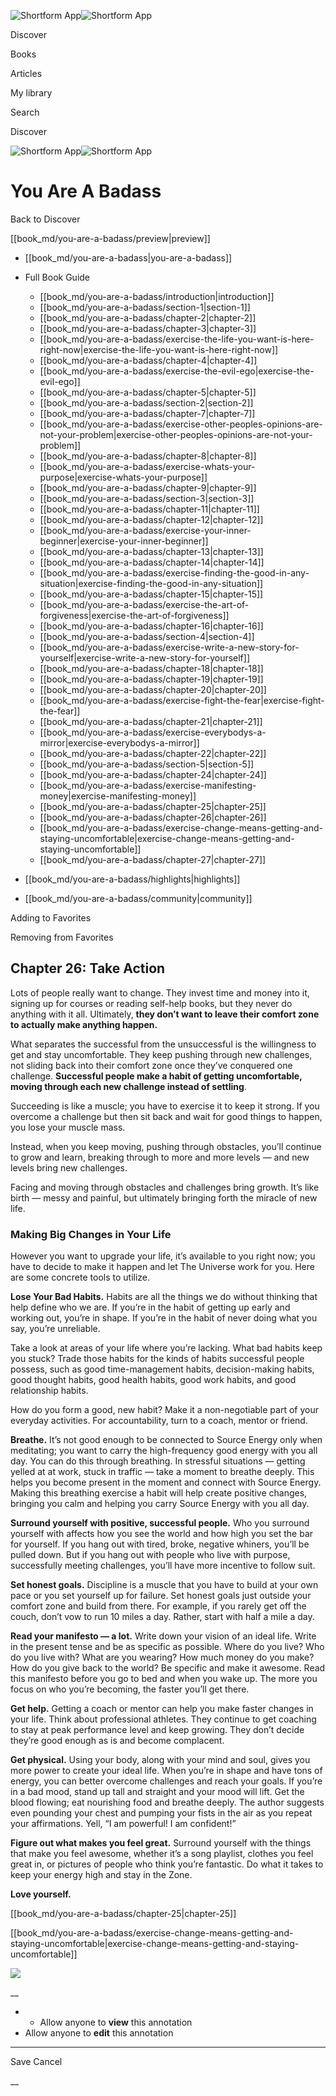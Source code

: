 ![Shortform App](/img/logo.36a2399e.svg)![Shortform App](/img/logo-dark.70c1b072.svg)

Discover

Books

Articles

My library

Search

Discover

![Shortform App](/img/logo.36a2399e.svg)![Shortform App](/img/logo-dark.70c1b072.svg)

# You Are A Badass

Back to Discover

[[book_md/you-are-a-badass/preview|preview]]

  * [[book_md/you-are-a-badass|you-are-a-badass]]
  * Full Book Guide

    * [[book_md/you-are-a-badass/introduction|introduction]]
    * [[book_md/you-are-a-badass/section-1|section-1]]
    * [[book_md/you-are-a-badass/chapter-2|chapter-2]]
    * [[book_md/you-are-a-badass/chapter-3|chapter-3]]
    * [[book_md/you-are-a-badass/exercise-the-life-you-want-is-here-right-now|exercise-the-life-you-want-is-here-right-now]]
    * [[book_md/you-are-a-badass/chapter-4|chapter-4]]
    * [[book_md/you-are-a-badass/exercise-the-evil-ego|exercise-the-evil-ego]]
    * [[book_md/you-are-a-badass/chapter-5|chapter-5]]
    * [[book_md/you-are-a-badass/section-2|section-2]]
    * [[book_md/you-are-a-badass/chapter-7|chapter-7]]
    * [[book_md/you-are-a-badass/exercise-other-peoples-opinions-are-not-your-problem|exercise-other-peoples-opinions-are-not-your-problem]]
    * [[book_md/you-are-a-badass/chapter-8|chapter-8]]
    * [[book_md/you-are-a-badass/exercise-whats-your-purpose|exercise-whats-your-purpose]]
    * [[book_md/you-are-a-badass/chapter-9|chapter-9]]
    * [[book_md/you-are-a-badass/section-3|section-3]]
    * [[book_md/you-are-a-badass/chapter-11|chapter-11]]
    * [[book_md/you-are-a-badass/chapter-12|chapter-12]]
    * [[book_md/you-are-a-badass/exercise-your-inner-beginner|exercise-your-inner-beginner]]
    * [[book_md/you-are-a-badass/chapter-13|chapter-13]]
    * [[book_md/you-are-a-badass/chapter-14|chapter-14]]
    * [[book_md/you-are-a-badass/exercise-finding-the-good-in-any-situation|exercise-finding-the-good-in-any-situation]]
    * [[book_md/you-are-a-badass/chapter-15|chapter-15]]
    * [[book_md/you-are-a-badass/exercise-the-art-of-forgiveness|exercise-the-art-of-forgiveness]]
    * [[book_md/you-are-a-badass/chapter-16|chapter-16]]
    * [[book_md/you-are-a-badass/section-4|section-4]]
    * [[book_md/you-are-a-badass/exercise-write-a-new-story-for-yourself|exercise-write-a-new-story-for-yourself]]
    * [[book_md/you-are-a-badass/chapter-18|chapter-18]]
    * [[book_md/you-are-a-badass/chapter-19|chapter-19]]
    * [[book_md/you-are-a-badass/chapter-20|chapter-20]]
    * [[book_md/you-are-a-badass/exercise-fight-the-fear|exercise-fight-the-fear]]
    * [[book_md/you-are-a-badass/chapter-21|chapter-21]]
    * [[book_md/you-are-a-badass/exercise-everybodys-a-mirror|exercise-everybodys-a-mirror]]
    * [[book_md/you-are-a-badass/chapter-22|chapter-22]]
    * [[book_md/you-are-a-badass/section-5|section-5]]
    * [[book_md/you-are-a-badass/chapter-24|chapter-24]]
    * [[book_md/you-are-a-badass/exercise-manifesting-money|exercise-manifesting-money]]
    * [[book_md/you-are-a-badass/chapter-25|chapter-25]]
    * [[book_md/you-are-a-badass/chapter-26|chapter-26]]
    * [[book_md/you-are-a-badass/exercise-change-means-getting-and-staying-uncomfortable|exercise-change-means-getting-and-staying-uncomfortable]]
    * [[book_md/you-are-a-badass/chapter-27|chapter-27]]
  * [[book_md/you-are-a-badass/highlights|highlights]]
  * [[book_md/you-are-a-badass/community|community]]



Adding to Favorites 

Removing from Favorites 

## Chapter 26: Take Action

Lots of people really want to change. They invest time and money into it, signing up for courses or reading self-help books, but they never do anything with it all. Ultimately, **they don’t want to leave their comfort zone to actually make anything happen.**

What separates the successful from the unsuccessful is the willingness to get and stay uncomfortable. They keep pushing through new challenges, not sliding back into their comfort zone once they’ve conquered one challenge. **Successful people make a habit of getting uncomfortable, moving through each new challenge instead of settling**.

Succeeding is like a muscle; you have to exercise it to keep it strong. If you overcome a challenge but then sit back and wait for good things to happen, you lose your muscle mass.

Instead, when you keep moving, pushing through obstacles, you’ll continue to grow and learn, breaking through to more and more levels — and new levels bring new challenges.

Facing and moving through obstacles and challenges bring growth. It’s like birth — messy and painful, but ultimately bringing forth the miracle of new life.

### Making Big Changes in Your Life

However you want to upgrade your life, it’s available to you right now; you have to decide to make it happen and let The Universe work for you. Here are some concrete tools to utilize.

**Lose Your Bad Habits.** Habits are all the things we do without thinking that help define who we are. If you’re in the habit of getting up early and working out, you’re in shape. If you’re in the habit of never doing what you say, you’re unreliable.

Take a look at areas of your life where you’re lacking. What bad habits keep you stuck? Trade those habits for the kinds of habits successful people possess, such as good time-management habits, decision-making habits, good thought habits, good health habits, good work habits, and good relationship habits.

How do you form a good, new habit? Make it a non-negotiable part of your everyday activities. For accountability, turn to a coach, mentor or friend.

**Breathe.** It’s not good enough to be connected to Source Energy only when meditating; you want to carry the high-frequency good energy with you all day. You can do this through breathing. In stressful situations — getting yelled at at work, stuck in traffic — take a moment to breathe deeply. This helps you become present in the moment and connect with Source Energy. Making this breathing exercise a habit will help create positive changes, bringing you calm and helping you carry Source Energy with you all day.

**Surround yourself with positive, successful people.** Who you surround yourself with affects how you see the world and how high you set the bar for yourself. If you hang out with tired, broke, negative whiners, you’ll be pulled down. But if you hang out with people who live with purpose, successfully meeting challenges, you’ll have more incentive to follow suit.

**Set honest goals.** Discipline is a muscle that you have to build at your own pace or you set yourself up for failure. Set honest goals just outside your comfort zone and build from there. For example, if you rarely get off the couch, don’t vow to run 10 miles a day. Rather, start with half a mile a day.

**Read your manifesto — a lot.** Write down your vision of an ideal life. Write in the present tense and be as specific as possible. Where do you live? Who do you live with? What are you wearing? How much money do you make? How do you give back to the world? Be specific and make it awesome. Read this manifesto before you go to bed and when you wake up. The more you focus on who you’re becoming, the faster you’ll get there.

**Get help.** Getting a coach or mentor can help you make faster changes in your life. Think about professional athletes. They continue to get coaching to stay at peak performance level and keep growing. They don’t decide they’re good enough as is and become complacent.

**Get physical.** Using your body, along with your mind and soul, gives you more power to create your ideal life. When you’re in shape and have tons of energy, you can better overcome challenges and reach your goals. If you’re in a bad mood, stand up tall and straight and your mood will lift. Get the blood flowing; eat nourishing food and breathe deeply. The author suggests even pounding your chest and pumping your fists in the air as you repeat your affirmations. Yell, “I am powerful! I am confident!”

**Figure out what makes you feel great.** Surround yourself with the things that make you feel awesome, whether it’s a song playlist, clothes you feel great in, or pictures of people who think you’re fantastic. Do what it takes to keep your energy high and stay in the Zone.

**Love yourself.**

[[book_md/you-are-a-badass/chapter-25|chapter-25]]

[[book_md/you-are-a-badass/exercise-change-means-getting-and-staying-uncomfortable|exercise-change-means-getting-and-staying-uncomfortable]]

![](https://bat.bing.com/action/0?ti=56018282&Ver=2&mid=c2bbd6f4-18cb-445e-bc1c-8907edcede06&sid=72e6e650642c11eeb2dd2161d176fe8d&vid=72e70890642c11eeb72d79fe7b6df2c6&vids=0&msclkid=N&pi=0&lg=en-US&sw=800&sh=600&sc=24&nwd=1&tl=Shortform%20%7C%20Book&p=https%3A%2F%2Fwww.shortform.com%2Fapp%2Fbook%2Fyou-are-a-badass%2Fchapter-26&r=&lt=1300&evt=pageLoad&sv=1&rn=649643)

__

  *   * Allow anyone to **view** this annotation
  * Allow anyone to **edit** this annotation



* * *

Save Cancel

__



